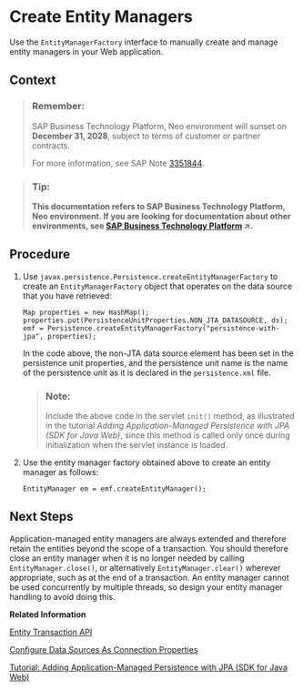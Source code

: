 <!-- loio572e33429cd0428a9091ae859b27662f -->

# Create Entity Managers

Use the `EntityManagerFactory` interface to manually create and manage entity managers in your Web application.



## Context

> ### Remember:  
> SAP Business Technology Platform, Neo environment will sunset on **December 31, 2028**, subject to terms of customer or partner contracts.
> 
> For more information, see SAP Note [3351844](https://me.sap.com/notes/3351844).

> ### Tip:  
> **This documentation refers to SAP Business Technology Platform, Neo environment. If you are looking for documentation about other environments, see [SAP Business Technology Platform](https://help.sap.com/viewer/65de2977205c403bbc107264b8eccf4b/Cloud/en-US/6a2c1ab5a31b4ed9a2ce17a5329e1dd8.html "SAP Business Technology Platform (SAP BTP) is an integrated offering comprised of the following technology portfolios: application development; process automation; integration; data, analytics, and enterprise planning; artificial intelligence. The platform offers users the ability to turn data into business value, compose end-to-end business processes, connect entire IT landscapes, and personalize, build and extend SAP applications. This reduces the overall total cost of ownership maintaining SAP landscapes and third-party software across end-to-end business processes.") :arrow_upper_right:.**



## Procedure

1.  Use `javax.persistence.Persistence.createEntityManagerFactory` to create an `EntityManagerFactory` object that operates on the data source that you have retrieved:

    ```
    Map properties = new HashMap();
    properties.put(PersistenceUnitProperties.NON_JTA_DATASOURCE, ds);
    emf = Persistence.createEntityManagerFactory("persistence-with-jpa", properties);
    
    ```

    In the code above, the non-JTA data source element has been set in the persistence unit properties, and the persistence unit name is the name of the persistence unit as it is declared in the `persistence.xml` file.

    > ### Note:  
    > Include the above code in the servlet `init()` method, as illustrated in the tutorial *Adding Application-Managed Persistence with JPA \(SDK for Java Web\)*, since this method is called only once during initialization when the servlet instance is loaded.

2.  Use the entity manager factory obtained above to create an entity manager as follows:

    ```
    EntityManager em = emf.createEntityManager();
    ```




## Next Steps

Application-managed entity managers are always extended and therefore retain the entities beyond the scope of a transaction. You should therefore close an entity manager when it is no longer needed by calling `EntityManager.close()`, or alternatively `EntityManager.clear()` wherever appropriate, such as at the end of a transaction. An entity manager cannot be used concurrently by multiple threads, so design your entity manager handling to avoid doing this.

**Related Information**  


[Entity Transaction API](entity-transaction-api-e663d58.md "When working with a resource-local entity manager, use the EntityTransaction API to manually set the transaction boundaries in your application code. You can obtain the entity transaction attached to the entity manager by calling EntityManager.getTransaction().")

[Configure Data Sources As Connection Properties](testing-on-the-local-runtime-bdf459e.md#loio73e8d4c514f14a399c25711dd43f6975 "To test an application on the local server, define any data sources the application uses as connection properties for the local database. You don't need to do this if the application uses the default data source.")

[Tutorial: Adding Application-Managed Persistence with JPA \(SDK for Java Web\)](tutorial-adding-application-managed-persistence-with-jpa-sdk-for-java-web-e4aeacd.md#loioe4aeacd2bb5710148ee99255136d96a5 "Use JPA to apply application-managed persistence in a simple Java EE web application that manages a list of persons.")

